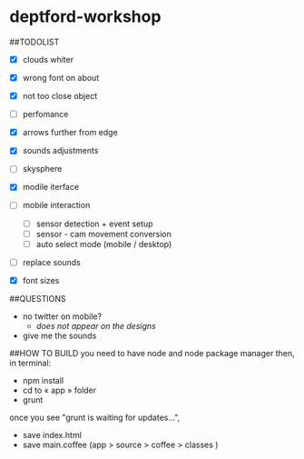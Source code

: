 deptford-workshop
=================

##TODOLIST
- [x] clouds whiter
- [x] wrong font on about
- [x] not too close object
- [ ] perfomance
- [x] arrows further from edge
- [x] sounds adjustments
- [ ] skysphere
- [x] modile iterface
- [ ] mobile interaction
	- [ ] sensor detection + event setup
	- [ ] sensor - cam movement conversion
	- [ ] auto select mode (mobile / desktop)
- [ ] replace sounds
- [X] font sizes


##QUESTIONS
- no twitter on mobile?
	- *does not appear on the designs*
- give me the sounds

##HOW TO BUILD
you need to have node and node package manager
then, in terminal:
- npm install
- cd to « app » folder
- grunt

once you see "grunt is waiting for updates...",
- save index.html
- save main.coffee (app > source > coffee > classes )
